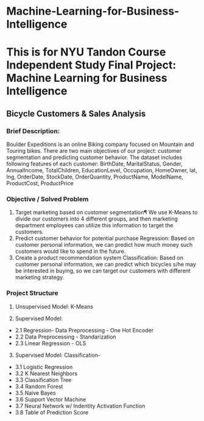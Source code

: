 # Machine-Learning-for-Business-Intelligence
# This is for NYU Tandon Course Independent Study Final Project: Machine Learning for Business Intelligence 

## Bicycle Customers & Sales Analysis
### Brief Description:
Boulder Expeditions is an online Biking company focused on Mountain and Touring bikes. There are two main objectives of our project: customer segmentation and predicting customer behavior. The dataset includes following features of each customer: BirthDate, MaritalStatus, Gender, AnnualIncome, TotalChildren, EducationLevel, Occupation, HomeOwner, lat, lng, OrderDate, StockDate, OrderQuantity, ProductName, ModelName, ProductCost, ProductPrice

### Objective / Solved Problem
1. Target marketing based on customer segmentation¶
We use K-Means to divide our customers into 4 different groups, and then marketing department employees can utilize this information to target the 
customers. 
2. Predict customer behavior for potential purchase
Regression: Based on customer personal information, we can predict how much money such customers would like to spend in the future. 
3. Create a product recommendation system
Classification: Based on customer personal information, we can predict which bicycles s/he may be interested in buying, so we can target our customers
with different marketing strategy.

### Project Structure
1. Unsupervised Model: K-Means

2. Supervised Model: 
- 2.1 Regression- Data Preprocessing - One Hot Encoder 
- 2.2 Data Preprocessing - Standarization 
- 2.3 Linear Regression - OLS


3. Supervised Model: Classification-
- 3.1 Logistic Regression 
- 3.2 K Nearest Neighbors 
- 3.3 Classification Tree 
- 3.4 Random Forest 
- 3.5 Naive Bayes 
- 3.6 Support Vector Machine 
- 3.7 Neural Network w/ Indentity Activation Function 
- 3.8 Table of Prediction Score       
